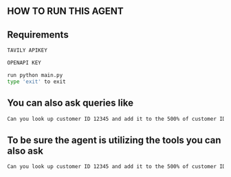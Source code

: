 ## HOW TO RUN THIS AGENT

## Requirements
```bash
TAVILY APIKEY

OPENAPI KEY
```

```bash
run python main.py
type 'exit' to exit 
```

## You can also ask queries like 
```bash 
Can you look up customer ID 12345 and add it to the 500% of customer ID 67890
```
## To be sure the agent is utilizing the tools you can also ask 

```bash
Can you look up customer ID 12345 and add it to the 500% of customer ID 67890 and what tools did you use to answer this question
```

